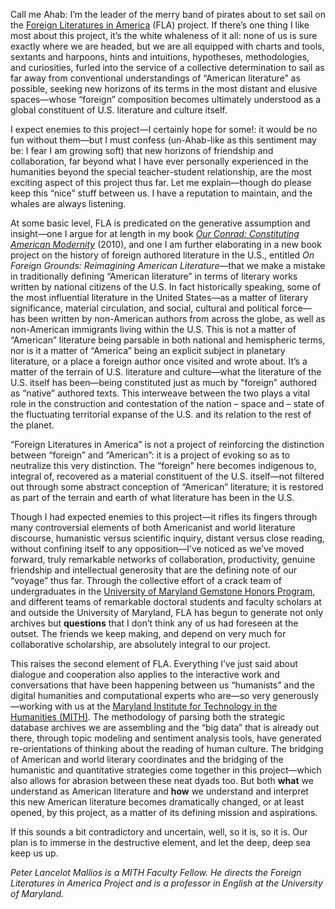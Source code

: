 Call me Ahab: I’m the leader of the merry band of pirates about to set sail on the [Foreign Literatures in America](http://mith.umd.edu/research/fla/ "Foreign Literatures in America") (FLA) project. If there’s one thing I like most about this project, it’s the white whaleness of it all: none of us is sure exactly where we are headed, but we are all equipped with charts and tools, sextants and harpoons, hints and intuitions, hypotheses, methodologies, and curiosities, furled into the service of a collective determination to sail as far away from conventional understandings of “American literature” as possible, seeking new horizons of its terms in the most distant and elusive spaces—whose “foreign” composition becomes ultimately understood as a global constituent of U.S. literature and culture itself.

I expect enemies to this project—I certainly hope for some!: it would be no fun without them—but I must confess (un-Ahab-like as this sentiment may be: I fear I am growing soft) that new horizons of friendship and collaboration, far beyond what I have ever personally experienced in the humanities beyond the special teacher-student relationship, are the most exciting aspect of this project thus far. Let me explain—though do please keep this “nice” stuff between us. I have a reputation to maintain, and the whales are always listening.

At some basic level, FLA is predicated on the generative assumption and insight—one I argue for at length in my book [_Our Conrad: Constituting American Modernity_](http://www.sup.org/book.cgi?id=12129) (2010), and one I am further elaborating in a new book project on the history of foreign authored literature in the U.S., entitled _On Foreign Grounds: Reimagining American Literature_—that we make a mistake in traditionally defining “American literature” in terms of literary works written by national citizens of the U.S. In fact historically speaking, some of the most influential literature in the United States—as a matter of literary significance, material circulation, and social, cultural and political force—has been written by non-American authors from across the globe, as well as non-American immigrants living within the U.S. This is not a matter of “American” literature being parsable in both national and hemispheric terms, nor is it a matter of “America” being an explicit subject in planetary literature, or a place a foreign author once visited and wrote about. It’s a matter of the terrain of U.S. literature and culture—what the literature of the U.S. itself has been—being constituted just as much by "foreign” authored as “native” authored texts. This interweave between the two plays a vital role in the construction and contestation of the nation – space and – state of the fluctuating territorial expanse of the U.S. and its relation to the rest of the planet.

“Foreign Literatures in America” is not a project of reinforcing the distinction between “foreign” and “American”: it is a project of evoking so as to neutralize this very distinction. The “foreign” here becomes indigenous to, integral of, recovered as a material constituent of the U.S. itself—not filtered out through some abstract conception of “American” literature; it is restored as part of the terrain and earth of what literature has been in the U.S.

Though I had expected enemies to this project—it rifles its fingers through many controversial elements of both Americanist and world literature discourse, humanistic versus scientific inquiry, distant versus close reading, without confining itself to any opposition—I’ve noticed as we’ve moved forward, truly remarkable networks of collaboration, productivity, genuine friendship and intellectual generosity that are the defining note of our “voyage” thus far. Through the collective effort of a crack team of undergraduates in the [University of Maryland Gemstone Honors Program](http://www.gemstone.umd.edu/), and different teams of remarkable doctoral students and faculty scholars at and outside the University of Maryland, FLA has begun to generate not only archives but **questions** that I don’t think any of us had foreseen at the outset. The friends we keep making, and depend on very much for collaborative scholarship, are absolutely integral to our project.

This raises the second element of FLA. Everything I’ve just said about dialogue and cooperation also applies to the interactive work and conversations that have been happening between us “humanists” and the digital humanities and computational experts who are—so very generously—working with us at the [Maryland Institute for Technology in the Humanities (MITH)](http://mith.umd.edu/). The methodology of parsing both the strategic database archives we are assembling and the “big data” that is already out there, through topic modeling and sentiment analysis tools, have generated re-orientations of thinking about the reading of human culture. The bridging of American and world literary coordinates and the bridging of the humanistic and quantitative strategies come together in this project—which also allows for abrasion between these neat dyads too. But both **what** we understand as American literature and **how** we understand and interpret this new American literature becomes dramatically changed, or at least opened, by this project, as a matter of its defining mission and aspirations.

If this sounds a bit contradictory and uncertain, well, so it is, so it is. Our plan is to immerse in the destructive element, and let the deep, deep sea keep us up.

_Peter Lancelot Mallios is a MITH Faculty Fellow. He directs the Foreign Literatures in America Project and is a professor in English at the University of Maryland._